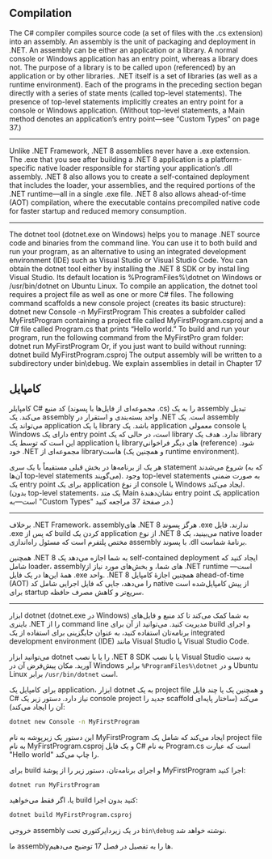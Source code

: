 ## Compilation
 The C# compiler compiles source code (a set of files with the .cs extension) into
 an assembly. An assembly is the unit of packaging and deployment in .NET. An
 assembly can be either an application or a library. A normal console or Windows
 application has an entry point, whereas a library does not. The purpose of a library
 is to be called upon (referenced) by an application or by other libraries. .NET itself is
 a set of libraries (as well as a runtime environment).
 Each of the programs in the preceding section began directly with a series of state
ments (called top-level statements). The presence of top-level statements implicitly
 creates an entry point for a console or Windows application. (Without top-level
 statements, a Main method denotes an application’s entry point—see “Custom
 Types” on page 37.)

----------------------------------------------------------------------------------------------------------

Unlike .NET Framework, .NET 8 assemblies never have a .exe
 extension. The .exe that you see after building a .NET 8
 application is a platform-specific native loader responsible for
 starting your application’s .dll assembly.
 .NET 8 also allows you to create a self-contained deployment
 that includes the loader, your assemblies, and the required
 portions of the .NET runtime—all in a single .exe file. .NET
 8 also allows ahead-of-time (AOT) compilation, where the
 executable contains precompiled native code for faster startup
 and reduced memory consumption.

----------------------------------------------------------------------------------------------------------


The dotnet tool (dotnet.exe on Windows) helps you to manage .NET source code
 and binaries from the command line. You can use it to both build and run your
 program, as an alternative to using an integrated development environment (IDE)
 such as Visual Studio or Visual Studio Code.
 You can obtain the dotnet tool either by installing the .NET 8 SDK or by instal
ling Visual Studio. Its default location is %ProgramFiles%\dotnet on Windows
 or /usr/bin/dotnet on Ubuntu Linux.
 To compile an application, the dotnet tool requires a project file as well as one or
 more C# files. The following command scaffolds a new console project (creates its
 basic structure):
 dotnet new Console -n MyFirstProgram
 This creates a subfolder called MyFirstProgram containing a project file called
 MyFirstProgram.csproj and a C# file called Program.cs that prints “Hello world.”
 To build and run your program, run the following command from the MyFirstPro
gram folder:
 dotnet run MyFirstProgram
 Or, if you just want to build without running:
 dotnet build MyFirstProgram.csproj
 The output assembly will be written to a subdirectory under bin\debug.
 We explain assemblies in detail in Chapter 17

 

## کامپایل

کامپایلر C# کد منبع (مجموعه‌ای از فایل‌ها با پسوند .cs) را به یک assembly تبدیل می‌کند. یک assembly واحد بسته‌بندی و استقرار در .NET است. یک assembly می‌تواند یک application یا یک library باشد. یک application معمولی console یا Windows دارای یک entry point است، در حالی که یک library ندارد. هدف یک library این است که توسط یک application یا library‌های دیگر فراخوانی (reference) شود. خود .NET مجموعه‌ای از library‌هاست (و همچنین یک runtime environment).

هر یک از برنامه‌ها در بخش قبلی مستقیماً با یک سری statement شروع می‌شدند (که به آن‌ها top-level statements می‌گویند). وجود top-level statements به صورت ضمنی یک entry point برای یک application از نوع console یا Windows ایجاد می‌کند. (بدون top-level statements، یک متد Main نشان‌دهندهٔ entry point یک application است—به "Custom Types" در صفحهٔ 37 مراجعه کنید.)



-------------------------------------------------------------------------------------------------------------------------------------------------------

 برخلاف .NET Framework، assembly‌های .NET 8 هرگز پسوند .exe ندارند. فایل .exe که پس از build کردن یک application از نوع .NET 8 می‌بینید، یک native loader مختص پلتفرم است که مسئول راه‌اندازی assembly با پسوند .dll برنامهٔ شماست.

همچنین .NET 8 به شما اجازه می‌دهد یک self-contained deployment ایجاد کنید که شامل loader، assembly‌های شما، و بخش‌های مورد نیاز از .NET runtime است—همهٔ این‌ها در یک فایل .exe واحد. .NET 8 همچنین اجازهٔ کامپایل ahead-of-time (AOT) را می‌دهد، جایی که فایل اجرایی شامل کد native از پیش کامپایل‌شده است برای startup سریع‌تر و کاهش مصرف حافظه.


----------------------------------------------------------------------------------------------------------------------------------------------------------------

 ابزار dotnet (dotnet.exe در Windows) به شما کمک می‌کند تا کد منبع و فایل‌های باینری .NET را از command line مدیریت کنید. می‌توانید از آن برای build و اجرای برنامه‌تان استفاده کنید، به عنوان جایگزینی برای استفاده از یک integrated development environment (IDE) مانند Visual Studio یا Visual Studio Code.

می‌توانید ابزار dotnet را یا با نصب .NET 8 SDK یا با نصب Visual Studio به دست آورید. مکان پیش‌فرض آن در Windows برابر `%ProgramFiles%\dotnet` و در Ubuntu Linux برابر `/usr/bin/dotnet` است.

برای کامپایل یک application، ابزار dotnet به یک project file و همچنین یک یا چند فایل C# نیاز دارد. دستور زیر یک console project جدید را scaffold می‌کند (ساختار پایه‌ای آن را ایجاد می‌کند):
```bash
dotnet new Console -n MyFirstProgram
```
این دستور یک زیرپوشه به نام MyFirstProgram ایجاد می‌کند که شامل یک project file به نام MyFirstProgram.csproj و یک فایل C# به نام Program.cs است که عبارت "Hello world" را چاپ می‌کند.

برای build و اجرای برنامه‌تان، دستور زیر را از پوشهٔ MyFirstProgram اجرا کنید:

```bash
dotnet run MyFirstProgram
```
یا، اگر فقط می‌خواهید build کنید بدون اجرا:

```bash
dotnet build MyFirstProgram.csproj
```
خروجی assembly در یک زیردایرکتوری تحت `bin\debug` نوشته خواهد شد.

ما assembly‌ها را به تفصیل در فصل 17 توضیح می‌دهیم.
